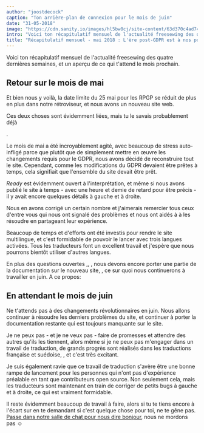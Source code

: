 ```yaml
---
author: "joostdecock"
caption: "Ton arrière-plan de connexion pour le mois de juin"
date: "31-05-2018"
image: "https://cdn.sanity.io/images/hl5bw8cj/site-content/63d370c4ad7447d762f2ed053279bc3f11c7583d-1920x1080.jpg"
intro: "Voici ton récapitulatif mensuel de l'actualité freesewing des quatre dernières semaines, et un aperçu de ce qui t'attend le mois prochain."
title: "Récapitulatif mensuel - mai 2018 : L'ère post-GDPR est à nos portes"
---
```


Voici ton récapitulatif mensuel de l'actualité freesewing des quatre dernières semaines, et un aperçu de ce qui t'attend le mois prochain.

## Retour sur le mois de mai

Et bien nous y voilà, la date limite du 25 mai pour les RPGP se réduit de plus en plus dans notre rétroviseur, et nous avons un nouveau site web.

</a>Ces deux choses sont évidemment liées, mais tu le savais probablement déjà

.</p> 

Le mois de mai a été incroyablement agité, avec beaucoup de stress auto-infligé parce que plutôt que de simplement mettre en œuvre les changements requis pour le GDPR, nous avons décidé de reconstruire tout le site. Cependant, comme les modifications du GDPR devaient être prêtes à temps, cela signifiait que l'ensemble du site devait être prêt. 

*Ready* est évidemment ouvert à l'interprétation, et même si nous avons publié le site à temps - avec une heure et demie de retard pour être précis - il y avait encore quelques détails à gauche et à droite.

Nous en avons corrigé un certain nombre et j'aimerais remercier tous ceux d'entre vous qui nous ont signalé des problèmes et nous ont aidés à à les résoudre en partageant leur expérience. 

Beaucoup de temps et d'efforts ont été investis pour rendre le site multilingue, et c'est formidable de pouvoir le lancer avec trois langues activées. Tous les traducteurs font un excellent travail et j'espère que nous pourrons bientôt utiliser d'autres langues.

En plus des questions ouvertes [,](https://github.com/freesewing/site/issues), , nous devons encore porter une partie de la documentation sur le nouveau site, , ce sur quoi nous continuerons à travailler en juin. A ce propos:



## En attendant le mois de juin

Ne t'attends pas à des changements révolutionnaires en juin. Nous allons continuer à résoudre les derniers problèmes du site, et continuer à porter la documentation restante qui est toujours manquante sur le site.

Je ne peux pas - et je ne veux pas - faire de promesses et attendre des autres qu'ils les tiennent, alors même si je ne peux pas m'engager dans un travail de traduction, de grands progrès sont réalisés dans les traductions française et suédoise, , et c'est très excitant.

Je suis également ravie que ce travail de traduction s'avère être une bonne rampe de lancement pour les personnes qui n'ont pas d'expérience préalable en tant que contributeurs open source. Non seulement cela, mais les traducteurs sont maintenant en train de corriger de petits bugs à gauche et à droite, ce qui est vraiment formidable.

Il reste évidemment beaucoup de travail à faire, alors si tu te tiens encore à l'écart sur en te demandant si c'est quelque chose pour toi, ne te gêne pas. [Passe dans notre salle de chat pour nous dire bonjour](https://discord.freesewing.org/), nous ne mordons pas ☺️

